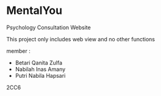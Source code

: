 # MentalYou
Psychology Consultation Website

This project only includes web view and no other functions

member :
- Betari Qanita Zulfa
- Nabilah Inas Amany
- Putri Nabila Hapsari

2CC6
